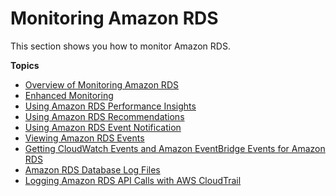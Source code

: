# Monitoring Amazon RDS<a name="CHAP_Monitoring"></a>

This section shows you how to monitor Amazon RDS\. 

**Topics**
+ [Overview of Monitoring Amazon RDS](MonitoringOverview.md)
+ [Enhanced Monitoring](USER_Monitoring.OS.md)
+ [Using Amazon RDS Performance Insights](USER_PerfInsights.md)
+ [Using Amazon RDS Recommendations](USER_Recommendations.md)
+ [Using Amazon RDS Event Notification](USER_Events.md)
+ [Viewing Amazon RDS Events](USER_ListEvents.md)
+ [Getting CloudWatch Events and Amazon EventBridge Events for Amazon RDS](rds-cloud-watch-events.md)
+ [Amazon RDS Database Log Files](USER_LogAccess.md)
+ [Logging Amazon RDS API Calls with AWS CloudTrail](logging-using-cloudtrail.md)